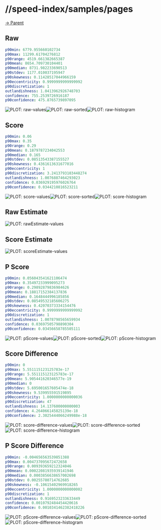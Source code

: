 
# //speed-index/samples/pages

[→ Parent](../..)


## Raw


```yaml
p90min: 6779.955660102734
p90max: 11299.61704276812
p90range: 4519.661382665387
p90mean: 8654.709730104401
p90median: 8731.982233690513
p90stdev: 1177.010037195947
p90skewness: 0.11428517044966159
p90eccentricity: 0.9999999999999992
p90discretization: 1
outlandishness: 1.0413962926748703
confidence: 755.2539726916187
p90confidence: 475.8765739897095

```

![PLOT: raw-values](./raw/values.svg)![PLOT: raw-sorted](./raw/sorted.svg)![PLOT: raw-histogram](./raw/histogram.svg)
## Score


```yaml
p90min: 0.06
p90max: 0.35
p90range: 0.29
p90mean: 0.1879787234042553
p90median: 0.165
p90stdev: 0.08513543387155527
p90skewness: 0.4361613631677016
p90eccentricity: 1
p90discretization: 3.2413793103448274
outlandishness: 1.0076887464293023
confidence: 0.036929195976026764
p90confidence: 0.0344210816523211

```

![PLOT: score-values](./score/values.svg)![PLOT: score-sorted](./score/sorted.svg)![PLOT: score-histogram](./score/histogram.svg)
## Raw Estimate

![PLOT: rawEstimate-values](./rawEstimate/values.svg)
## Score Estimate

![PLOT: scoreEstimate-values](./scoreEstimate/values.svg)
## P Score


```yaml
p90min: 0.056043541621106474
p90max: 0.35497233999095273
p90range: 0.29892879836984626
p90mean: 0.18817152384137836
p90median: 0.1648444996185856
p90stdev: 0.08549532185606275
p90skewness: 0.42070373334154476
p90eccentricity: 0.9999999999999992
p90discretization: 1
outlandishness: 1.0078798565659934
confidence: 0.03697505798890304
p90confidence: 0.03456658785505111

```

![PLOT: pScore-values](./pScore/values.svg)![PLOT: pScore-sorted](./pScore/sorted.svg)![PLOT: pScore-histogram](./pScore/histogram.svg)
## Score Difference


```yaml
p90min: 0
p90max: 5.551115123125783e-17
p90range: 5.551115123125783e-17
p90mean: 5.905441620346577e-19
p90median: 0
p90stdev: 5.695001657605474e-18
p90skewness: 9.539955591519895
p90eccentricity: 1.0000000000000036
p90discretization: 47
outlandishness: 14.137600000000003
confidence: 4.264066145825139e-18
p90confidence: 2.3025444066249988e-18

```

![PLOT: score-difference-values](./score-difference/values.svg)![PLOT: score-difference-sorted](./score-difference/sorted.svg)![PLOT: score-difference-histogram](./score-difference/histogram.svg)
## P Score Difference


```yaml
p90min: -0.004656563539851388
p90max: 0.004737095672472658
p90range: 0.009393659212324046
p90mean: 0.00022081935939141946
p90median: 0.0003856638657002698
p90stdev: 0.00255780714762685
p90skewness: -0.10615402969918265
p90eccentricity: 1.0000000000000002
p90discretization: 1
outlandishness: 0.9169523233633449
confidence: 0.0010792484454420616
p90confidence: 0.0010341462382418226

```

![PLOT: pScore-difference-values](./pScore-difference/values.svg)![PLOT: pScore-difference-sorted](./pScore-difference/sorted.svg)![PLOT: pScore-difference-histogram](./pScore-difference/histogram.svg)